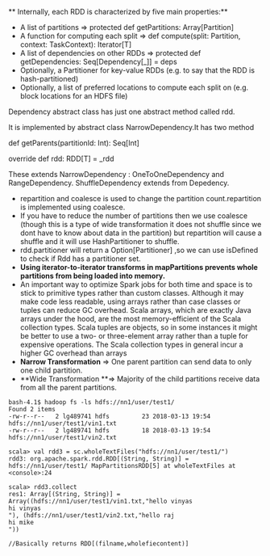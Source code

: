 ** Internally, each RDD is characterized by five main properties:**

* A list of partitions  =&gt;  protected def getPartitions: Array\[Partition\]
* A function for computing each split =&gt; def compute\(split: Partition, context: TaskContext\): Iterator\[T\]
* A list of dependencies on other RDDs =&gt; protected def getDependencies: Seq\[Dependency\[\_\]\] = deps
* Optionally, a Partitioner for key-value RDDs \(e.g. to say that the RDD is hash-partitioned\)
* Optionally, a list of preferred locations to compute each split on \(e.g. block locations for an HDFS file\)

Dependency abstract class has just one abstract method called rdd.

It is implemented by abstract class NarrowDependency.It has two method

def getParents\(partitionId: Int\): Seq\[Int\]

override def rdd: RDD\[T\] = \_rdd

These extends NarrowDependency : OneToOneDependency and RangeDependency. ShuffleDependency extends from Depedency.

* repartition and coalesce is used to change the partition count.repartition is implemented using coalesce.
* If you have to reduce the number of partitions then we use coalesce \(though this is a type of wide transformation it does not shuffle since we dont have to know about data in the partition\) but repartition will cause a shuffle and it will use HashPartitioner to shuffle.
* rdd.partitioner will return a Option\[Partitioner\] ,so we can use isDefined to check if Rdd has a partitioner set.
* **Using iterator-to-iterator transforms in mapPartitions prevents whole partitions from being loaded into memory.**
* An important way to optimize Spark jobs for both time and space is to stick to primitive types rather than custom classes. Although it may make code less readable, using arrays rather than case classes or tuples can reduce GC overhead.  Scala arrays, which are exactly Java arrays under the hood, are the most memory-efficient of the Scala collection types. Scala tuples are objects, so in some instances it might be better to use a two- or three-element array rather than a tuple for expensive operations. The Scala collection types in general incur a higher GC overhead than arrays
* **Narrow Transformation** =&gt; One parent partition can send data to only one child partition.
* **Wide Transformation **=&gt; Majority of the child partitions receive data from all the parent partitions.



```
bash-4.1$ hadoop fs -ls hdfs://nn1/user/test1/
Found 2 items
-rw-r--r--   2 lg489741 hdfs         23 2018-03-13 19:54 hdfs://nn1/user/test1/vin1.txt
-rw-r--r--   2 lg489741 hdfs         18 2018-03-13 19:54 hdfs://nn1/user/test1/vin2.txt

scala> val rdd3 = sc.wholeTextFiles("hdfs://nn1/user/test1/")
rdd3: org.apache.spark.rdd.RDD[(String, String)] = hdfs://nn1/user/test1/ MapPartitionsRDD[5] at wholeTextFiles at <console>:24

scala> rdd3.collect
res1: Array[(String, String)] =
Array((hdfs://nn1/user/test1/vin1.txt,"hello vinyas
hi vinyas
"), (hdfs://nn1/user/test1/vin2.txt,"hello raj
hi mike
"))

//Basically returns RDD[(filname,wholefiecontent)]
```



